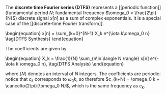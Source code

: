 The **discrete time Fourier series (DTFS)** represents a [[periodic function]] (fundamental period $N$; fundamental frequency $\omega_0 = \frac{2\pi}{N}$) discrete signal $x[n]$ as a sum of complex exponentials. It is a special case of the [[discrete-time Fourier transform]]. 

\begin{equation}
x[n] = \sum_{k=0}^{N-1} X_k e^{\iota k\omega_0 n} \tag{DTFS Synthesis}
\end{equation}

The coefficients are given by

\begin{equation}
X_k = \frac{1}{N} \sum_{n\in \langle N \rangle} x[n] e^{-\iota k \omega_0 n}, \tag{DTFS Analysis}
\end{equation}

where $\langle N \rangle$ denotes an interval of $N$ integers. The coefficients are periodic: notice that $c_k$ corresponds to $\omega_0 k$, so therefore $c_{k+N} = \omega_0 k + \cancelto{2\pi}{\omega_0 N}$, which is the same frequency as $c_k$.


